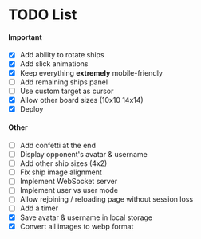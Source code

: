 # TODO List

#### Important

- [x] Add ability to rotate ships
- [x] Add slick animations
- [x] Keep everything **extremely** mobile-friendly
- [ ] Add remaining ships panel
- [ ] Use custom target as cursor
- [x] Allow other board sizes (10x10 14x14)
- [x] Deploy

#### Other

- [ ] Add confetti at the end
- [ ] Display opponent's avatar & username
- [ ] Add other ship sizes (4x2)
- [ ] Fix ship image alignment
- [ ] Implement WebSocket server
- [ ] Implement user vs user mode
- [ ] Allow rejoining / reloading page without session loss
- [ ] Add a timer
- [x] Save avatar & username in local storage
- [x] Convert all images to webp format
